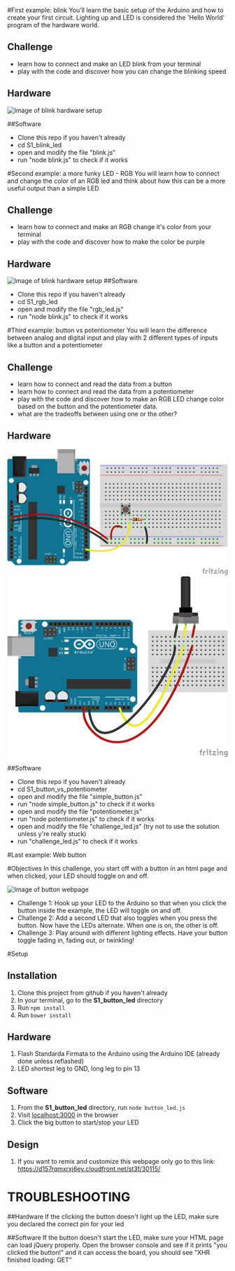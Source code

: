 #First example: blink
You'll learn the basic setup of the Arduino and how to create your first circuit. Lighting up and LED is considered the 'Hello World' program of the hardware world.
## Challenge
* learn how to connect and make an LED blink from your terminal
* play with the code and discover how you can change the blinking speed

## Hardware
![Image of blink hardware setup](http://johnny-five.io/img/led-scene-0.gif)

##Software
* Clone this repo if you haven't already
* cd S1_blink_led
* open and modify the file "blink.js"
* run "node blink.js" to check if it works

#Second example: a more funky LED - RGB
You will learn how to connect and change the color of an RGB led and think about
how this can be a more useful output than a simple LED

## Challenge
* learn how to connect and make an RGB change it's color from your terminal
* play with the code and discover how to make the color be purple

## Hardware
![Image of blink hardware setup](http://4.bp.blogspot.com/-FeGrs8aZVg0/VLE93ytSlwI/AAAAAAAAM4U/i5gvNlGHI5E/s1600/RgbLedFadingColors_bb.png)
##Software
* Clone this repo if you haven't already
* cd S1_rgb_led
* open and modify the file "rgb_led.js"
* run "node blink.js" to check if it works

#Third example: button vs potentiometer
You will learn the difference between analog and digital input and play with 2
different types of inputs like a button and a potentiometer

## Challenge
* learn how to connect and read the data from a button
* learn how to connect and read the data from a potentiometer
* play with the code and discover how to make an RGB LED change color based
on the button and the potentiometer data.
* what are the tradeoffs between using one or the other?

## Hardware
![Image of button hardware setup](https://raw.githubusercontent.com/rwaldron/johnny-five/master/docs/breadboard/button.png)
![Image of potentiometer hardware setup](https://raw.githubusercontent.com/rwaldron/johnny-five/master/docs/breadboard/potentiometer.png)


##Software
* Clone this repo if you haven't already
* cd S1_button_vs_potentiometer
* open and modify the file "simple_button.js"
* run "node simple_button.js" to check if it works
* open and modify the file "potentiometer.js"
* run "node potentiometer.js" to check if it works
* open and modify the file "challenge_led.js" (try not to use the solution unless y're really stuck)
* run "challenge_led.js" to check if it works


#Last example: Web button

#Objectives
In this challenge, you start off with a button in an html page and when clicked, your LED should toggle on and off.

![Image of button webpage](/S1_web_button_led/button_led_webpage.png)

* Challenge 1: Hook up your LED to the Arduino so that when you click the button inside the example, the LED will toggle on and off.
* Challenge 2: Add a second LED that also toggles when you press the button. Now have the LEDs alternate. When one is on, the other is off.
* Challenge 3: Play around with different lighting effects. Have your button toggle fading in, fading out, or twinkling!

#Setup

## Installation
1. Clone this project from github if you haven't already
2. In your terminal, go to the **S1_button_led** directory
3. Run `npm install`
4. Run `bower install`

## Hardware
1. Flash Standarda Firmata to the Arduino using the Arduino IDE (already done unless reflashed)
2. LED shortest leg to GND, long leg to pin 13

## Software
1. From the **S1_button_led** directory, run `node button_led.js`
2. Visit <a href="http://localhost:3000" target="_blank">localhost:3000</a> in the browser
3. Click the big button to start/stop your LED

## Design
1. If you want to remix and customize this webpage only go to this link: https://d157rqmxrxj6ey.cloudfront.net/st3f/30115/

# TROUBLESHOOTING

##Hardware
If the clicking the button doesn't light up the LED, make sure you declared the correct pin for your led

##Software
If the button doesn't start the LED, make sure your HTML page can load jQuery properly.
Open the browser console and see if it prints "you clicked the button!" and it can access the board,
you should see "XHR finished loading: GET"
